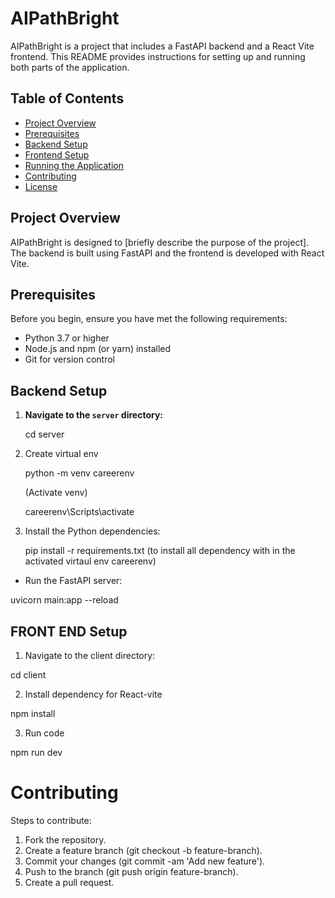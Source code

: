 # AIPathBright

AIPathBright is a project that includes a FastAPI backend and a React Vite frontend. This README provides instructions for setting up and running both parts of the application.

## Table of Contents

- [Project Overview](#project-overview)
- [Prerequisites](#prerequisites)
- [Backend Setup](#backend-setup)
- [Frontend Setup](#frontend-setup)
- [Running the Application](#running-the-application)
- [Contributing](#contributing)
- [License](#license)
  

## Project Overview

AIPathBright is designed to [briefly describe the purpose of the project]. The backend is built using FastAPI and the frontend is developed with React Vite.

## Prerequisites

Before you begin, ensure you have met the following requirements:

- Python 3.7 or higher
- Node.js and npm (or yarn) installed
- Git for version control

## Backend Setup

1. **Navigate to the `server` directory:**
   
   cd server
   
3. Create virtual env
   
    python -m venv careerenv
   
   (Activate venv)
   
    careerenv\Scripts\activate

5. Install the Python dependencies:

    pip install -r requirements.txt    (to install all dependency with in the activated virtaul env careerenv)
  
  - Run the FastAPI server:
    
  uvicorn main:app --reload

## FRONT END Setup
1. Navigate to the client directory:
   
  cd client
  
2. Install dependency for React-vite
   
  npm install
  
3. Run code

  npm run dev

# Contributing
Steps to contribute:

1. Fork the repository.
2. Create a feature branch (git checkout -b feature-branch).
3. Commit your changes (git commit -am 'Add new feature').
4. Push to the branch (git push origin feature-branch).
5. Create a pull request.
